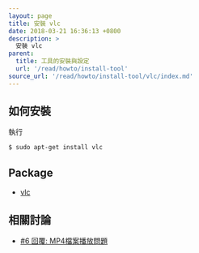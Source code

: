 ```yaml
---
layout: page
title: 安裝 vlc
date: 2018-03-21 16:36:13 +0800
description: >
  安裝 vlc
parent:
  title: 工具的安裝與設定
  url: '/read/howto/install-tool'
source_url: '/read/howto/install-tool/vlc/index.md'
---
```



## 如何安裝

執行

``` sh
$ sudo apt-get install vlc
```


## Package

* [vlc](https://packages.ubuntu.com/bionic/vlc)


## 相關討論

* [#6 回覆: MP4檔案播放問題](https://www.ubuntu-tw.org/modules/newbb/viewtopic.php?post_id=359478#forumpost359478)
